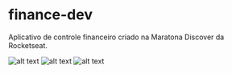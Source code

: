 # finance-dev
Aplicativo de controle financeiro criado na Maratona Discover da Rocketseat.

![alt text](https://i.imgur.com/kwhSqPI.png)
![alt text](https://i.imgur.com/J0v43yJ.png)
![alt text](https://i.imgur.com/3UCxvG6.jpg)
